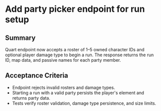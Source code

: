 # Add party picker endpoint for run setup

## Summary
Quart endpoint now accepts a roster of 1–5 owned character IDs and optional player damage type to begin a run. The response returns the run ID, map data, and passive names for each party member.

## Acceptance Criteria
- Endpoint rejects invalid rosters and damage types.
- Starting a run with a valid party persists the player's element and returns party data.
- Tests verify roster validation, damage type persistence, and size limits.

